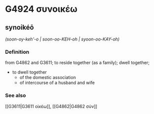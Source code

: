 # G4924 συνοικέω

## synoikéō

_(soon-oy-keh'-o | soon-oo-KEH-oh | syoon-oo-KAY-oh)_

### Definition

from G4862 and G3611; to reside together (as a family); dwell together; 

- to dwell together
  - of the domestic association
  - of intercourse of a husband and wife

### See also

[[G3611|G3611 οἰκέω]], [[G4862|G4862 σύν]]
